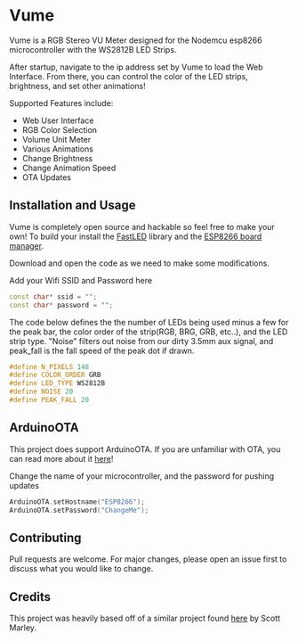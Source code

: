 # Vume

Vume is a RGB Stereo VU Meter designed for the Nodemcu esp8266 microcontroller with the WS2812B LED Strips.

After startup, navigate to the ip address set by Vume to load the Web Interface. From there, you can control the color of the LED strips, brightness, and set other animations!

Supported Features include:
  - Web User Interface
  - RGB Color Selection
  - Volume Unit Meter
  - Various Animations
  - Change Brightness
  - Change Animation Speed
  - OTA Updates

## Installation and Usage

Vume is completely open source and hackable so feel free to make your own! To build your install the [FastLED](https://github.com/FastLED/FastLED) library and the [ESP8266 board manager](https://arduino-esp8266.readthedocs.io/en/latest/installing.html).

Download and open the code as we need to make some modifications.

Add your Wifi SSID and Password here
```c++
const char* ssid = "";
const char* password = "";

```
The code below defines the the number of LEDs being used minus a few for the peak bar, the color order of the strip(RGB, BRG, GRB, etc..), and the LED strip type. "Noise" filters out noise from our dirty 3.5mm aux signal, and peak_fall is the fall speed of the peak dot if drawn.
```c++
#define N_PIXELS 148               
#define COLOR_ORDER GRB            
#define LED_TYPE WS2812B                                          
#define NOISE 20                      
#define PEAK_FALL 20                        
```

## ArduinoOTA

This project does support ArduinoOTA. If you are unfamiliar with OTA, you can read more about it [here](https://www.arduino.cc/reference/en/libraries/arduinoota/)!

Change the name of your microcontroller, and the password for pushing updates
```c++
ArduinoOTA.setHostname("ESP8266");
ArduinoOTA.setPassword("ChangeMe");
```

## Contributing
Pull requests are welcome. For major changes, please open an issue first to discuss what you would like to change.


## Credits

This project was heavily based off of a similar project found [here](https://github.com/s-marley/Uno_vu_line) by Scott Marley.
